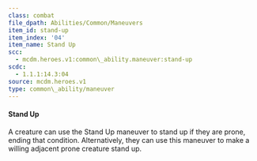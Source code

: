 ```yaml
---
class: combat
file_dpath: Abilities/Common/Maneuvers
item_id: stand-up
item_index: '04'
item_name: Stand Up
scc:
  - mcdm.heroes.v1:common\_ability.maneuver:stand-up
scdc:
  - 1.1.1:14.3:04
source: mcdm.heroes.v1
type: common\_ability/maneuver
---
```


#### Stand Up

A creature can use the Stand Up maneuver to stand up if they are prone, ending that condition. Alternatively, they can use this maneuver to make a willing adjacent prone creature stand up.
